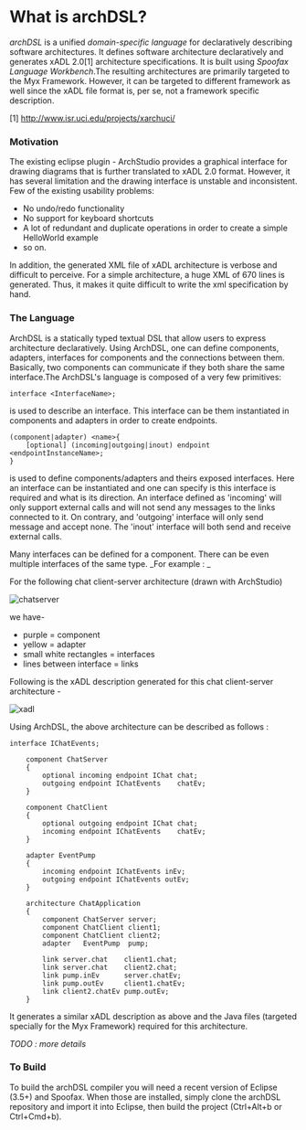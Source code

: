 ﻿What is archDSL? 
==============
*archDSL* is a unified _domain-specific language_ for declaratively describing software architectures. It defines software architecture declaratively and generates xADL 2.0[1] architecture specifications. It is built using *Spoofax Language Workbench*.The resulting architectures are primarily targeted to the Myx Framework. However, it can be targeted to different framework as well since the xADL file format is, per se, not a framework specific description.

[1] http://www.isr.uci.edu/projects/xarchuci/

### Motivation 
The existing eclipse plugin - ArchStudio provides a graphical interface for drawing diagrams that is further translated to xADL 2.0 format. However, it has several limitation and the drawing interface is unstable and inconsistent. Few of the existing usability problems:

* No undo/redo functionality
* No support for keyboard shortcuts
* A lot of redundant and duplicate operations in order to create a simple HelloWorld example 
* so on. 

In addition, the generated XML file of xADL architecture is verbose and difficult to perceive. For a simple architecture, a huge XML of 670 lines is generated. Thus, it makes it quite difficult to write the xml specification by hand.

### The Language
ArchDSL is a statically typed textual DSL  that allow users to express architecture declaratively. Using ArchDSL, one can define components, adapters, interfaces for components and the connections between them. Basically, two components can communicate if they both share the same interface.The ArchDSL's language is composed of a very few primitives:

`interface <InterfaceName>;`

is used to describe an interface. This interface can be them instantiated in components and adapters in order to create endpoints. 

```
(component|adapter) <name>{
    [optional] (incoming|outgoing|inout) endpoint <endpointInstanceName>;
}
```

is used to define components/adapters and theirs exposed interfaces. Here an interface can be instantiated and one can specify is this interface is required and what is its direction. An interface defined as 'incoming' will only support external calls and will not send any messages to the links connected to it. On contrary, and 'outgoing' interface will only send message and accept none. The 'inout' interface will both send and receive external calls.

Many interfaces can be defined for a component. There can be even multiple interfaces of the same type.
_For example : _

For the following chat client-server architecture (drawn with ArchStudio) 

![chatserver](http://dl.dropbox.com/u/1367250/archdsl/chatclient-arch.jpg)

we have-

* purple = component
* yellow = adapter
* small white rectangles = interfaces
* lines between interface = links

Following is the xADL description generated for this chat client-server architecture - 

![xadl](http://dl.dropbox.com/u/1367250/archdsl/xadl.jpg)

Using ArchDSL, the above architecture can be described as follows :

```
interface IChatEvents;

    component ChatServer
    {
        optional incoming endpoint IChat chat;
        outgoing endpoint IChatEvents    chatEv;
    }

    component ChatClient
    {
        optional outgoing endpoint IChat chat;
        incoming endpoint IChatEvents    chatEv;
    }

    adapter EventPump
    {
        incoming endpoint IChatEvents inEv;
        outgoing endpoint IChatEvents outEv;
    }

    architecture ChatApplication
    {
        component ChatServer server;
        component ChatClient client1;
        component ChatClient client2;
        adapter   EventPump  pump;

        link server.chat    client1.chat;
        link server.chat    client2.chat;
        link pump.inEv      server.chatEv;
        link pump.outEv     client1.chatEv;
        link client2.chatEv pump.outEv;
    }
```

It generates a similar xADL description as above and the Java files (targeted specially for the Myx Framework) required for this architecture. 

_TODO : more details_

### To Build 

To build the archDSL compiler you will need a recent version of Eclipse (3.5+) and Spoofax. When those are installed, simply clone the archDSL repository and import it into Eclipse, then build the project (Ctrl+Alt+b or Ctrl+Cmd+b). 
